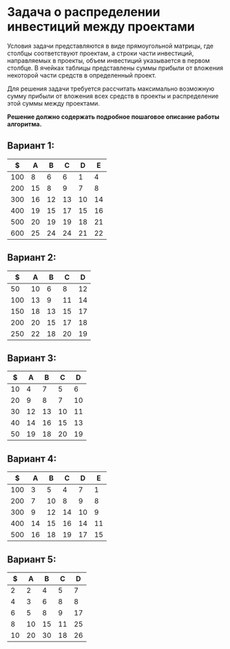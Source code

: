 # Задача о распределении инвестиций между проектами
Условия задачи представляются в виде прямоугольной матрицы, где столбцы соответствуют проектам, а строки части инвестиций, направляемых в проекты, объем инвестиций указывается в первом столбце. В ячейках таблицы представлены суммы прибыли от вложения некоторой части средств в определенный проект.

Для решения задачи требуется рассчитать максимально возможную сумму прибыли от вложения всех средств в проекты и распределение этой суммы между проектами.

**Решение должно содержать подробное пошаговое описание работы алгоритма.**

## Вариант 1:

| $   | A  | B  | C  | D  | E  |
|-----|----|----|----|----|----|
| 100 | 8  | 6  | 6  | 1  | 4  |
| 200 | 15 | 8  | 9  | 7  | 8  |
| 300 | 16 | 12 | 13 | 10 | 14 |
| 400 | 19 | 15 | 17 | 15 | 16 |
| 500 | 20 | 19 | 19 | 18 | 21 |
| 600 | 25 | 24 | 24 | 21 | 22 |

## Вариант 2:

| $   | A   | B   | С   | D   | 
|-----|-----|-----|-----|-----|  
| 50  | 10  | 6   | 8   | 12  | 
| 100 | 13  | 9   | 11  | 14  | 
| 150 | 18  | 13  | 15  | 17  | 
| 200 | 20  | 15  | 17  | 18  | 
| 250 | 22  | 18  | 20  | 19  | 

## Вариант 3: 

| $  | A   | B   | С   | D   | 
|----|-----|-----|-----|-----|  
| 10 | 4   | 7   | 5   | 6   | 
| 20 | 9   | 8   | 7   | 10  | 
| 30 | 12  | 13  | 10  | 11  | 
| 40 | 14  | 16  | 15  | 13  | 
| 50 | 19  | 18  | 20  | 19  | 

## Вариант 4:

| $   | A  | B  | C  | D  | E  |
|-----|----|----|----|----|----|
| 100 | 3  | 5  | 4  | 7  | 1  |
| 200 | 7  | 10 | 8  | 9  | 8  |
| 300 | 9  | 12 | 14 | 10 | 9  |
| 400 | 14 | 15 | 16 | 14 | 11 |
| 500 | 16 | 18 | 19 | 17 | 15 |

## Вариант 5:

| $  | A  | B  | C  | D  |
|----|----|----|----|----|
| 2  | 2  | 4  | 5  | 7  |
| 4  | 3  | 6  | 8  | 8  |
| 6  | 5  | 8  | 9  | 17 |
| 8  | 10 | 15 | 11 | 25 |
| 10 | 20 | 30 | 18 | 26 |
